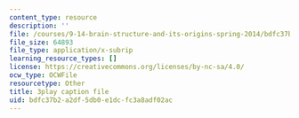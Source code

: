 ```yaml
---
content_type: resource
description: ''
file: /courses/9-14-brain-structure-and-its-origins-spring-2014/bdfc37b2a2df5db0e1dcfc3a8adf02ac_555111.srt
file_size: 64893
file_type: application/x-subrip
learning_resource_types: []
license: https://creativecommons.org/licenses/by-nc-sa/4.0/
ocw_type: OCWFile
resourcetype: Other
title: 3play caption file
uid: bdfc37b2-a2df-5db0-e1dc-fc3a8adf02ac
---
```

